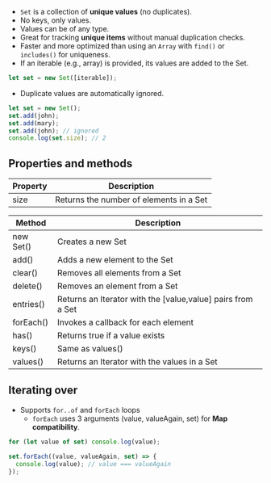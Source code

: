 - `Set` is a collection of **unique values** (no duplicates).
- No keys, only values.
- Values can be of any type.
- Great for tracking **unique items** without manual duplication checks.
- Faster and more optimized than using an `Array` with `find()` or `includes()` for uniqueness.
- If an iterable (e.g., array) is provided, its values are added to the Set.

```js
let set = new Set([iterable]);
```

- Duplicate values are automatically ignored.

```js
let set = new Set();
set.add(john);
set.add(mary);
set.add(john); // ignored
console.log(set.size); // 2
```

## Properties and methods

| Property | Description                             |
| -------- | --------------------------------------- |
| size     | Returns the number of elements in a Set |

| Method    | Description                                                  |
| --------- | ------------------------------------------------------------ |
| new Set() | Creates a new Set                                            |
| add()     | Adds a new element to the Set                                |
| clear()   | Removes all elements from a Set                              |
| delete()  | Removes an element from a Set                                |
| entries() | Returns an Iterator with the \[value,value] pairs from a Set |
| forEach() | Invokes a callback for each element                          |
| has()     | Returns true if a value exists                               |
| keys()    | Same as values()                                             |
| values()  | Returns an Iterator with the values in a Set                 |

## Iterating over

- Supports `for..of` and `forEach` loops
  - `forEach` uses 3 arguments (value, valueAgain, set) for **Map compatibility**.

```js
for (let value of set) console.log(value);

set.forEach((value, valueAgain, set) => {
  console.log(value); // value === valueAgain
});
```
